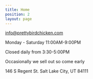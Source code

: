 ```yaml
---
title: Home
position: 2
layout: page
---
```


[info@prettybirdchicken.com](mailto:info@prettybirdchicken.com)

Monday - Saturday 11:00AM-9:00PM

Closed daily from 3:30-5:00PM

Occasionally we sell out so come early


146 S Regent St.
Salt Lake City, UT 84111





